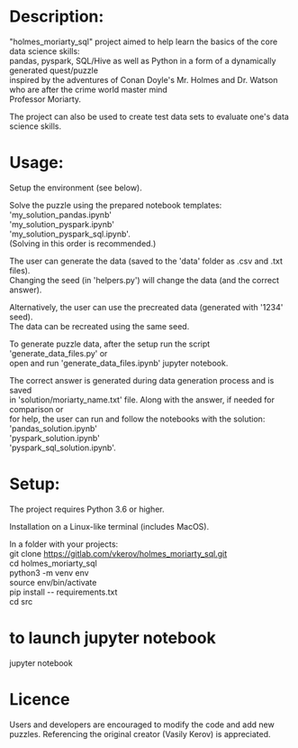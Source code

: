 # Description:  
"holmes_moriarty_sql" project aimed to help learn the basics of the core data science skills:  
pandas, pyspark, SQL/Hive as well as Python in a form of a dynamically generated quest/puzzle  
inspired by the adventures of Conan Doyle's Mr. Holmes and Dr. Watson who are after the crime world master mind  
Professor Moriarty.  

The project can also be used to create test data sets to evaluate one's data science skills.  
  
# Usage:  
Setup the environment (see below).
  
Solve the puzzle using the prepared notebook templates:  
'my_solution_pandas.ipynb'  
'my_solution_pyspark.ipynb'  
'my_solution_pyspark_sql.ipynb'.  
(Solving in this order is recommended.)  
  
  
The user can generate the data (saved to the 'data' folder as .csv and .txt files).  
Changing the seed (in 'helpers.py') will change the data (and the correct answer).
  
Alternatively, the user can use the precreated data (generated with '1234' seed).  
The data can be recreated using the same seed.  
  
To generate puzzle data, after the setup run the script 'generate_data_files.py' or  
open and run 'generate_data_files.ipynb' jupyter notebook.  
  
The correct answer is generated during data generation process and is saved  
in 'solution/moriarty_name.txt' file. Along with the answer, if needed for comparison or  
for help, the user can run and follow the notebooks with the solution:  
'pandas_solution.ipynb'  
'pyspark_solution.ipynb'  
'pyspark_sql_solution.ipynb'. 


# Setup:  
The project requires Python 3.6 or higher.  
  
Installation on a Linux-like terminal (includes MacOS).  
  
In a folder with your projects:  
git clone https://gitlab.com/vkerov/holmes_moriarty_sql.git  
cd holmes_moriarty_sql    
python3 -m venv env  
source env/bin/activate  
pip install -- requirements.txt  
cd src 
# to launch jupyter notebook
jupyter notebook  


#  Licence
Users and developers are encouraged to modify the code and add new puzzles.
Referencing the original creator (Vasily Kerov) is appreciated.
